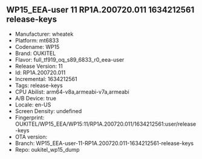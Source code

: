 ## WP15_EEA-user 11 RP1A.200720.011 1634212561 release-keys
- Manufacturer: wheatek
- Platform: mt6833
- Codename: WP15
- Brand: OUKITEL
- Flavor: full_tf919_oq_s89_6833_r0_eea-user
- Release Version: 11
- Id: RP1A.200720.011
- Incremental: 1634212561
- Tags: release-keys
- CPU Abilist: arm64-v8a,armeabi-v7a,armeabi
- A/B Device: true
- Locale: en-US
- Screen Density: undefined
- Fingerprint: OUKITEL/WP15_EEA/WP15:11/RP1A.200720.011/1634212561:user/release-keys
- OTA version: 
- Branch: WP15_EEA-user-11-RP1A.200720.011-1634212561-release-keys
- Repo: oukitel_wp15_dump
